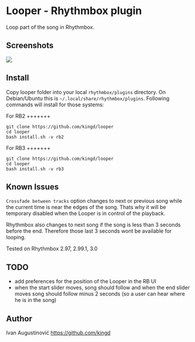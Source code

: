 Looper - Rhythmbox plugin
=========================

Loop part of the song in Rhythmbox.

Screenshots
-----------

![](http://image.bayimg.com/c8a2d58cae0089822ea946967a820ebe2a4b4824.jpg)


Install
-------

Copy looper folder into your local `rhythmbox/plugins` directory. On Debian/Ubuntu 
this is `~/.local/share/rhythmbox/plugins`. Following commands will install for those systems:

For RB2
+++++++

    git clone https://github.com/kingd/looper
    cd looper
    bash install.sh -v rb2

For RB3
+++++++

    git clone https://github.com/kingd/looper
    cd looper
    bash install.sh -v rb3

Known Issues
------------

`Crossfade between tracks` option changes to next or previous song while the
current time is near the edges of the song. Thats why it will be temporary
disabled when the Looper is in control of the playback. 

Rhythmbox also changes to next song if the song is less than 3 seconds before the end.
Therefore those last 3 seconds wont be available for looping.

Tested on Rhythmbox 2.97, 2.99.1, 3.0

TODO
----

- add preferences for the position of the Looper in the RB UI
- when the start slider moves, song should follow and when the end slider moves
song should follow minus 2 seconds (so a user can hear where he is in the song)

Author
------

Ivan Augustinović https://github.com/kingd
